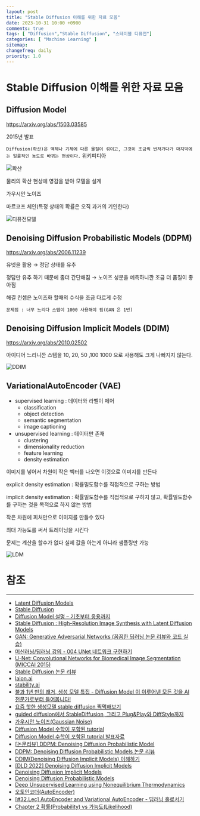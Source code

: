 ```yaml
---
layout: post
title: "Stable Diffusion 이해를 위한 자료 모음"
date: 2023-10-31 10:00 +0900
comments: true
tags: [ "Diffusion","Stable Diffusion", "스테이블 디퓨전"]
categories: [ "Machine Learning" ]
sitemap:
changefreq: daily
priority: 1.0
---
```


# Stable Diffusion 이해를 위한 자료 모음

## Diffusion Model

https://arxiv.org/abs/1503.03585

2015년 발표

`Diffusion(확산)은 액체나 기체에 다른 물질이 섞이고, 그것이 조금씩 번져가다가 마지막에는 일률적인 농도로 바뀌는 현상이다.` 위키피디아

![확산](https://mblogthumb-phinf.pstatic.net/20131015_167/todaudrhkwkd_13817975412967wfk3_JPEG/1.jpg?type=w2)

물리의 확산 현상에 영감을 받아 모델을 설계

가우시안 노이즈

마르코프 체인(특정 상태의 확률은 오직 과거의 기인한다)


![디퓨전모델](https://velog.velcdn.com/images/fermi99/post/364897c1-5d8f-4951-ab7e-128bfe699b95/image.png)

## Denoising Diffusion Probabilistic Models (DDPM)

https://arxiv.org/abs/2006.11239

유넷을 활용 → 정답 상태를 유추

정답만 유추 하기 때문에 좀더 간단해짐 → 노이즈 성분을 예측하니깐 조금 더 품질이 좋아짐

해결 컨셉은 노이즈화 할때의 수식을 조금 다르게 수정

`문제점 : 너무 느리다 스텝이 1000 사용해야 됨(GAN 은 1번)`

## Denoising Diffusion Implicit Models (DDIM)

https://arxiv.org/abs/2010.02502

아이디어 느리니깐 스템을 10, 20, 50 ,100 1000 으로 사용해도 크게 나빠지지 않는다.

![DDIM](https://user-images.githubusercontent.com/79881119/233402047-07361544-87f3-4d51-8d6f-718fab06dcfc.png)

## VariationalAutoEncoder (VAE)

* supervised learning : 데이터와 라벨이 페어
  * classification
  * object detection
  * semantic segmentation
  * image captioning
* unsupervised learning : 데이터만 존재
  * clustering
  * dimensionality reduction
  * feature learning
  * density estimation

    
이미지를 넣어서 차원이 작은 벡터를 나오면 이것으로 이미지를 만든다 

explicit density estimation : 확률밀도함수를 직접적으로 구하는 방법

implicit density estimation :  확률밀도함수를 직접적으로 구하지 않고, 확률밀도함수를 구하는 것을 목적으로 하지 않는 방법



작은 차원에 피처만으로 이미지를 만들수 있다

최대 가능도를 써서 트레이닝을 시킨다 

문제는 계산을 할수가 없다 실제 값을 아는게 아니라 샘플링만 가능


![LDM](https://github.com/CompVis/latent-diffusion/raw/main/assets/modelfigure.png)


# 참조
-----

* [Latent Diffusion Models](https://github.com/CompVis/latent-diffusion)
* [Stable Diffusion](https://github.com/CompVis/stable-diffusion)
* [Diffusion Model 설명 – 기초부터 응용까지](https://ffighting.net/deep-learning-paper-review/diffusion-model/diffusion-model-basic/)
* [Stable Diffusion : High-Resolution Image Synthesis with Latent Diffusion Models](https://ffighting.net/deep-learning-paper-review/diffusion-model/stable-diffusion/)
* [GAN: Generative Adversarial Networks (꼼꼼한 딥러닝 논문 리뷰와 코드 실습)](https://www.youtube.com/watch?v=AVvlDmhHgC4)
* [머신러닝/딥러닝 강의 - 004 UNet 네트워크 구현하기](https://www.youtube.com/watch?v=sSxdQq9CCx0)
* [U-Net: Convolutional Networks for Biomedical Image Segmentation (MICCAI 2015)](https://www.youtube.com/watch?reload=9&v=n_FDGMr4MxE)
* [Stable Diffusion 논문 리뷰](https://www.youtube.com/watch?v=7fBQDaJkcSU)
* [laion.ai](https://laion.ai/)
* [stability.ai](https://stability.ai/)
* [불과 1년 만의 쾌거, 생성 모델 특집 - Diffusion Model 이 이루어낸 모든 것을 AI 전문가로부터 들어봅니다!](https://www.youtube.com/watch?v=e2rFsn93o0U)
* [요즘 핫한 생성모델 stable diffusion 찍먹해보기](https://www.youtube.com/watch?v=WQuwkTKvUfg)
* [guided diffusion에서 StableDiffusion, 그리고 Plug&Play와 DiffStyle까지](https://www.youtube.com/watch?v=nthpXARTduk)
* [가우시안 노이즈(Gaussian Noise)](https://dacon.io/codeshare/4652)
* [Diffusion Model 수학이 포함된 tutorial](https://www.youtube.com/watch?v=uFoGaIVHfoE)
* [Diffusion Model 수학이 포함된 tutorial 발표자료](https://drive.google.com/file/d/1u8EWfDvaJQGKKC4akQDy50kP-qF_MT09/view?pli=1)
* [[논문리뷰] DDPM: Denoising Diffusion Probabilistic Model](https://jang-inspiration.com/ddpm-2)
* [DDPM: Denoising Diffusion Probabilistic Models 논문 리뷰](https://velog.io/@hanlyang0522/DDPM-Denoising-Diffusion-Probabilistic-Models-%EB%85%BC%EB%AC%B8-%EB%A6%AC%EB%B7%B0)
* [DDIM(Denoising Diffusion Implicit Models) 이해하기](https://junia3.github.io/blog/ddim)
* [[DLD 2022] Denoising Diffusion Implicit Models](https://www.youtube.com/watch?v=zcEe78I_4TU)
* [Denoising Diffusion Implicit Models](https://arxiv.org/abs/2010.02502)
* [Denoising Diffusion Probabilistic Models](https://arxiv.org/abs/2006.11239)
* [Deep Unsupervised Learning using Nonequilibrium Thermodynamics](https://arxiv.org/abs/1503.03585)
* [오토인코더(AutoEncoder)](https://pebpung.github.io/autoencoder/2021/09/11/Auto-Encoder-1.html)
* [[#32.Lec] AutoEncoder and Variational AutoEncoder - 딥러닝 홀로서기](https://www.youtube.com/watch?v=54hyK1J4wTc)
* [Chapter 2 확률(Probability) vs 가능도(Likelihood)](https://bookdown.org/mathemedicine/Stat_book/probability-vs-likelihood.html)


